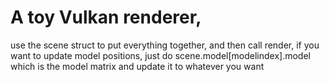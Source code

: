 # A toy Vulkan renderer,
use the scene struct to put everything together, and then call render, if you want to update model positions, just do scene.model[modelindex].model which is the model matrix and update it to whatever you want

